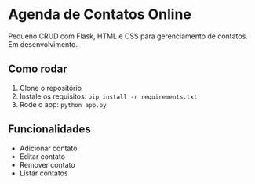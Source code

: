 # Agenda de Contatos Online

Pequeno CRUD com Flask, HTML e CSS para gerenciamento de contatos. Em desenvolvimento.

## Como rodar
1. Clone o repositório
2. Instale os requisitos: `pip install -r requirements.txt`
3. Rode o app: `python app.py`

## Funcionalidades
- Adicionar contato
- Editar contato
- Remover contato
- Listar contatos
